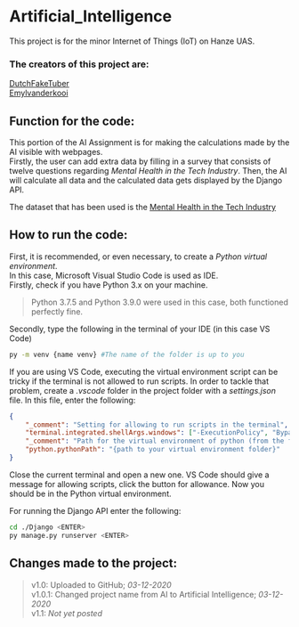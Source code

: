 # Artificial_Intelligence
This project is for the minor Internet of Things (IoT) on Hanze UAS.
### The creators of this project are:
[DutchFakeTuber](https://github.com/DutchFakeTuber)\
[Emylvanderkooi](https://github.com/Emylvanderkooi)

## Function for the code:
This portion of the AI Assignment is for making the calculations made by the AI visible with webpages. \
Firstly, the user can add extra data by filling in a survey that consists of twelve questions regarding _Mental Health in the Tech Industry_.
Then, the AI will calculate all data and the calculated data gets displayed by the Django API.

The dataset that has been used is the [Mental Health in the Tech Industry](https://www.kaggle.com/anth7310/mental-health-in-the-tech-industry)

## How to run the code:
First, it is recommended, or even necessary, to create a _Python virtual environment_. \
In this case, Microsoft Visual Studio Code is used as IDE. \
Firstly, check if you have Python 3.x on your machine.
> Python 3.7.5 and Python 3.9.0 were used in this case, both functioned perfectly fine.

Secondly, type the following in the terminal of your IDE (in this case VS Code)
```bash
py -m venv {name venv} #The name of the folder is up to you
```
If you are using VS Code, executing the virtual environment script can be tricky if the terminal is not allowed to run scripts. In order to tackle that problem, create a _.vscode_ folder in the project folder with a _settings.json_ file. In this file, enter the following:
```json
{
    "_comment": "Setting for allowing to run scripts in the terminal",
    "terminal.integrated.shellArgs.windows": ["-ExecutionPolicy", "Bypass"],
    "_comment": "Path for the virtual environment of python (from the folder AI's perspective). Use '\\'",
    "python.pythonPath": "{path to your virtual environment folder}"
}
```
Close the current terminal and open a new one. VS Code should give a message for allowing scripts, click the button for allowance. Now you should be in the Python virtual environment.

For running the Django API enter the following:
```bash
cd ./Django <ENTER>
py manage.py runserver <ENTER>
```
## Changes made to the project:
> v1.0: Uploaded to GitHub; _03-12-2020_ \
> v1.0.1: Changed project name from AI to Artificial Intelligence; _03-12-2020_ \
> v1.1: _Not yet posted_